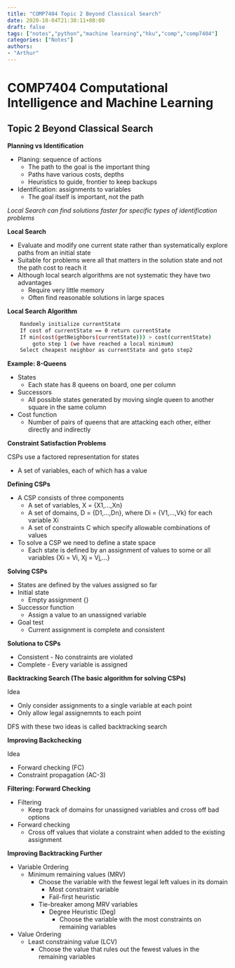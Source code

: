 ```yaml
---
title: "COMP7404 Topic 2 Beyond Classical Search"
date: 2020-10-04T21:30:11+08:00
draft: false
tags: ["notes","python","machine learning","hku","comp","comp7404"]
categories: ["Notes"]
authors:
- "Arthur"
---
```


# COMP7404 Computational Intelligence and Machine Learning

## Topic 2 Beyond Classical Search

**Planning vs Identification**
* Planing: sequence of actions
  * The path to the goal is the important thing
  * Paths have various costs, depths
  * Heuristics to guide, frontier to keep backups
* Identification: assignments to variables
  * The goal itself is important, not the path

*Local Search can find solutions faster for specific types of identification problems*

**Local Search**
* Evaluate and modify one current state rather than systematically explore paths from an initial state
* Suitable for problems were all that matters in the solution state and not the path cost to reach it
* Although local search algorithms are not systematic they have two advantages
  * Require very little memory
  * Often find reasonable solutions in large spaces

**Local Search Algorithm**

```sh
	Randomly initialize currentState
	If cost of currentState == 0 return currentState
	If min(cost(getNeighbors(currentState))) > cost(currentState)
		goto step 1 (we have reached a local minimum)
	Select cheapest neighbor as currentState and goto step2
```

**Example: 8-Queens**
* States
  * Each state has 8 queens on board, one per column
* Successors
  * All possible states generated by moving single queen to another square in the same column
* Cost function
  * Number of pairs of queens that are attacking each other, either directly and indirectly

**Constraint Satisfaction Problems**

CSPs use a factored representation for states
* A set of variables, each of which has a value

**Defining CSPs**
* A CSP consists of three components
  * A set of variables, X = {X1,...,Xn}
  * A set of domains, D = {D1,...,Dn}, where Di = {V1,...,Vk} for each variable Xi
  * A set of constraints C which specify allowable combinations of values
* To solve a CSP we need to define a state space
  * Each state is defined by an assignment of values to some or all variables {Xi = Vi, Xj = Vj,...}

**Solving CSPs**
* States are defined by the values assigned so far
* Initial state
  * Empty assignment {}
* Successor function
  * Assign a value to an unassigned variable
* Goal test
  * Current assignment is complete and consistent

**Solutiona to CSPs**
* Consistent - No constraints are violated
* Complete - Every variable is assigned

**Backtracking Search (The basic algorithm for solving CSPs)**

Idea
* Only consider assignments to a single variable at each point
* Only allow legal assignemnts to each point

DFS with these two ideas is called backtracking search

**Improving Backchecking**

Idea
* Forward checking (FC)
* Constraint propagation (AC-3)

**Filtering: Forward Checking**
* Filtering
  * Keep track of domains for unassigned variables and cross off bad options
* Forward checking
  * Cross off values that violate a constraint when added to the existing assignment

**Improving Backtracking Further**
* Variable Ordering
  * Minimum remaining values (MRV)
    * Choose the variable with the fewest legal left values in its domain
      * Most constraint variable
      * Fail-first heuristic
    * Tie-breaker among MRV variables
      * Degree Heuristic (Deg)
        * Choose the variable with the most constraints on remaining variables
* Value Ordering
  * Least constraining value (LCV)
    * Choose the value that rules out the fewest values in the remaining variables